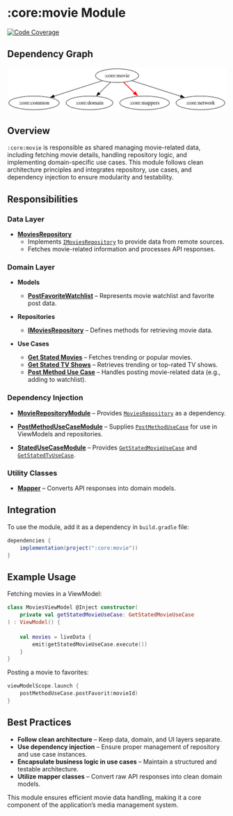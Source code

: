 # :core:movie Module

[![Code Coverage][core-movie-coverage-badge]][core-movie-coverage-link]

## Dependency Graph  

![Dependency graph](../../docs/images/module-graphs/core-movie.svg)  

## Overview  

`:core:movie` is responsible as shared managing movie-related data, including fetching movie details, handling repository logic, and implementing domain-specific use cases. This module follows clean architecture principles and integrates repository, use cases, and dependency injection to ensure modularity and testability.  

## Responsibilities  

### Data Layer  

- **[MoviesRepository](../movie/src/main/kotlin/com/waffiq/bazz_movies/core/movie/data/repository/MoviesRepository.kt)**  
  - Implements [`IMoviesRepository`](./src/main/kotlin/com/waffiq/bazz_movies/core/movie/domain/repository/IMoviesRepository.kt) to provide data from remote sources.  
  - Fetches movie-related information and processes API responses.  

### Domain Layer  

- **Models**  
  - **[PostFavoriteWatchlist](../movie/src/main/kotlin/com/waffiq/bazz_movies/core/movie/domain/model/post/PostFavoriteWatchlist.kt)** – Represents movie watchlist and favorite post data.  

- **Repositories**  
  - **[IMoviesRepository](../movie/src/main/kotlin/com/waffiq/bazz_movies/core/movie/domain/repository/IMoviesRepository.kt)** – Defines methods for retrieving movie data.  

- **Use Cases**  
  - **[Get Stated Movies](../movie/src/main/kotlin/com/waffiq/bazz_movies/core/movie/domain/usecase/getstated/GetStatedMovieUseCase.kt)** – Fetches trending or popular movies.  
  - **[Get Stated TV Shows](../movie/src/main/kotlin/com/waffiq/bazz_movies/core/movie/domain/usecase/getstated/GetStatedTvUseCase.kt)** – Retrieves trending or top-rated TV shows.  
  - **[Post Method Use Case](../movie/src/main/kotlin/com/waffiq/bazz_movies/core/movie/domain/usecase/postmethod/PostMethodUseCase.kt)** – Handles posting movie-related data (e.g., adding to watchlist).  

### Dependency Injection  

- **[MovieRepositoryModule](../movie/src/main/kotlin/com/waffiq/bazz_movies/core/movie/di/MovieRepositoryModule.kt)** – Provides [`MoviesRepository`](./src/main/kotlin/com/waffiq/bazz_movies/core/movie/data/repository/MoviesRepository.kt) as a dependency.  

- **[PostMethodUseCaseModule](../movie/src/main/kotlin/com/waffiq/bazz_movies/core/movie/di/PostMethodUseCaseModule.kt)** – Supplies [`PostMethodUseCase`](../movie/src/main/kotlin/com/waffiq/bazz_movies/core/movie/domain/usecase/postmethod/PostMethodUseCase.kt) for use in ViewModels and repositories.  

- **[StatedUseCaseModule](../movie/src/main/kotlin/com/waffiq/bazz_movies/core/movie/di/StatedUseCaseModule.kt)** – Provides [`GetStatedMovieUseCase`](../movie/src/main/kotlin/com/waffiq/bazz_movies/core/movie/domain/usecase/getstated/GetStatedMovieUseCase.kt) and [`GetStatedTvUseCase`](../movie/src/main/kotlin/com/waffiq/bazz_movies/core/movie/domain/usecase/getstated/GetStatedTvUseCase.kt).  

### Utility Classes  

- **[Mapper](../movie/src/main/kotlin/com/waffiq/bazz_movies/core/movie/utils/mappers/Mapper.kt)** – Converts API responses into domain models.  

## Integration  

To use the module, add it as a dependency in `build.gradle` file:  

```gradle
dependencies {
    implementation(project(":core:movie"))
}
```

## Example Usage  

Fetching movies in a ViewModel:

```kotlin
class MoviesViewModel @Inject constructor(
    private val getStatedMovieUseCase: GetStatedMovieUseCase
) : ViewModel() {
    
    val movies = liveData {
        emit(getStatedMovieUseCase.execute())
    }
}
```

Posting a movie to favorites:

```kotlin
viewModelScope.launch {
    postMethodUseCase.postFavorit(movieId)
}
```

## Best Practices  

- **Follow clean architecture** – Keep data, domain, and UI layers separate.
- **Use dependency injection** – Ensure proper management of repository and use case instances.
- **Encapsulate business logic in use cases** – Maintain a structured and testable architecture.
- **Utilize mapper classes** – Convert raw API responses into clean domain models.  

This module ensures efficient movie data handling, making it a core component of the application’s media management system.

<!-- LINK -->

[core-movie-coverage-badge]: https://codecov.io/gh/waffiqaziz/BAZZ-Movies/branch/main/graph/badge.svg?flag=core-movie
[core-movie-coverage-link]: https://app.codecov.io/gh/waffiqaziz/BAZZ-Movies/tree/main/core/movie/src/main/kotlin/com/waffiq/bazz_movies/core/movie

